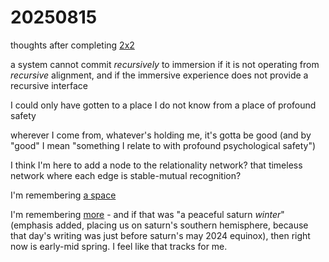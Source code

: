 # 20250815

thoughts after completing [2x2](2x2.md)

a system cannot commit _recursively_ to immersion if it is not operating from _recursive_ alignment, and if the immersive experience does not provide a recursive interface

I could only have gotten to a place I do not know from a place of profound safety

wherever I come from, whatever's holding me, it's gotta be good (and by "good" I mean "something I relate to with profound psychological safety")

I think I'm here to add a node to the relationality network? that timeless network where each edge is stable-mutual recognition?

I'm remembering [a space](../../../2024/12/14/a-space.md)

I'm remembering [more](../../../2024/04/09/more.md) - and if that was "a peaceful saturn _winter_" (emphasis added, placing us on saturn's southern hemisphere, because that day's writing was just before saturn's may 2024 equinox), then right now is early-mid spring. I feel like that tracks for me.
